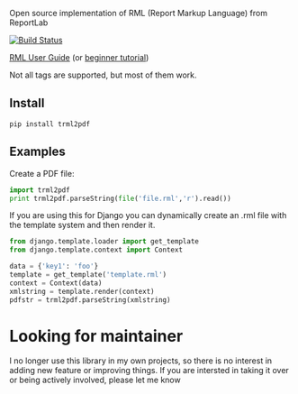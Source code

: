 Open source implementation of RML (Report Markup Language) from ReportLab

[![Build Status](https://travis-ci.org/romanlv/trml2pdf.svg?branch=master)](https://travis-ci.org/romanlv/trml2pdf)

[RML User Guide](http://www.reportlab.com/docs/rml2pdf-userguide.pdf)  (or [beginner tutorial](http://www.reportlab.com/docs/rml-for-idiots.pdf))

Not all tags are supported, but most of them work.
 
Install
------- 
`pip install trml2pdf`


Examples
--------

Create a PDF file:

```python
import trml2pdf
print trml2pdf.parseString(file('file.rml','r').read())
```
 
If you are using this for Django you can dynamically create an .rml file with the template system and then render it.


```python
from django.template.loader import get_template
from django.template.context import Context

data = {'key1': 'foo'}
template = get_template('template.rml')
context = Context(data)
xmlstring = template.render(context)
pdfstr = trml2pdf.parseString(xmlstring)
```

# Looking for maintainer 
I no longer use this library in my own projects, so there is no interest in adding new feature or improving things. If you are intersted in taking it over or being actively involved, please let me know
